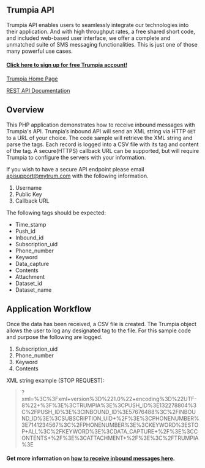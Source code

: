## Trumpia API ##
Trumpia API enables users to seamlessly integrate our technologies into their application. And with high throughput rates, a free shared short code, and included web-based user interface, we offer a complete and unmatched suite of SMS messaging functionalities. This is just one of those many powerful use cases.

#### [Click here to sign up for free Trumpia account!](https://api.trumpia.com) ####

[Trumpia Home Page](https://trumpia.com)

[REST API Documentation](http://api.trumpia.com/docs/rest/overview.php)

## Overview ##
This PHP application demonstrates how to receive inbound messages with Trumpia's API. Trumpia’s inbound API will send an XML string via HTTP `GET` to a URL of your choice. The code sample will retrieve the XML string and parse the tags. Each record is logged into a CSV file with its tag and content of the tag. A secure(HTTPS) callback URL can be supported, but will require Trumpia to configure the servers with your information.

If you wish to have a secure API endpoint please email [apisupport@mytrum.com](mailto:apisupport@mytrum.com) with the following information.
 1. Username
 2. Public Key
 3. Callback URL

The following tags should be expected:
 * Time_stamp
 * Push_id
 * Inbound_id
 * Subscription_uid
 * Phone_number
 * Keyword
 * Data_capture
 * Contents
 * Attachment
 * Dataset_id
 * Dataset_name

## Application Workflow ##
Once the data has been received, a CSV file is created. The Trumpia object allows the user to log any designated tag to the file. For this sample code and purpose the following are logged.
 1. Subscription_uid
 2. Phone_number
 3. Keyword
 4. Contents

XML string example (STOP REQUEST):
>?xml=%3C%3Fxml+version%3D%221.0%22+encoding%3D%22UTF-8%22+%3F%3E%3CTRUMPIA%3E%3CPUSH_ID%3E132278804%3C%2FPUSH_ID%3E%3CINBOUND_ID%3E57676488%3C%2FINBOUND_ID%3E%3CSUBSCRIPTION_UID+%2F%3E%3CPHONENUMBER%3E7141234567%3C%2FPHONENUMBER%3E%3CKEYWORD%3ESTOP+ALL%3C%2FKEYWORD%3E%3CDATA_CAPTURE+%2F%3E%3CCONTENTS+%2F%3E%3CATTACHMENT+%2F%3E%3C%2FTRUMPIA%3E


#### Get more information on [how to receive inbound messages here](http://trumpia.com/api/inbound-push.php). #####
